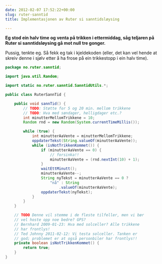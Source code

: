 ```yaml
---
date: 2012-02-07 17:52:22+00:00
slug: ruter-sanntid
title: Implementasjonen av Ruter si sanntidsløysing

---
```


**Eg stod ein halv time og venta på trikken i ettermiddag, såg teljaren på Ruter si sanntidsløysing gå mot null tre gonger.**

Pussig, tenkte eg. Så fekk eg tak i kjeldekoden (eller, det kan vel hende at skreiv denne i sjølv etter å ha frose på ein trikkestopp i ein halv time).

<!--more-->

    
``` java     
package no.ruter.sanntid;

import java.util.Random;

import static no.ruter.sanntid.SanntidUtils.*;

public class RuterSannTid {

    public void sannTid() {
        // TODO: Støtte for 5 og 20 min. mellom trikkene
        // TODO: Hva med søndager, helligdager etc.?
        int minutterMellomTrikkene = 10;
        Random rnd = new Random(System.currentTimeMillis());

        while (true) {
            int minutterAaVente = minutterMellomTrikkene;
            oppdaterTekst(String.valueOf(minutterAaVente));
            while (isNotTrikkenKommet()) {
                if (minutterAaVente == 0) {
                    // forsinka!!
                    minutterAaVente = (rnd.nextInt(10) + 1);
                }
                waitEttMinutt();
                minutterAaVente--;
                String nyTekst = minutterAaVente == 0 ? 
                    "nå" : String
                        .valueOf(minutterAaVente);
                oppdaterTekst(nyTekst);
            }
        }
    }

    // TODO Denne vil stemme i de fleste tilfeller, men vi bør
    // vel hoste opp noe bedre? GPS?
    // Bernhard 2009-01-23: Hva med solceller? Alle trikkene
    // har frontlys!
    // Ted Johnny 2011-02-12: Vi testa solceller. Tanken er
    // god; problemet er at også personbiler har frontlys!!
    private boolean isNotTrikkenKommet() {
        return true;
    }
}
```





